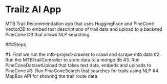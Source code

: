 # Trailz AI App 
MTB Trail Recommendation app that uses HuggingFace and PineCone
VectorDB to embed text descriptions of trail data and upload
to a backend PineCone DB that allows NLP searching. 

###Steps

#1. First we run the mtb-project-crawler to crawl and scrape mtb data 
#2. Run the MTBTrailController to store data to a mongo db 
#3. Run PineConeDatasetUpload that takes text data, embeds and uploads to PineCone 
#3. Run PineConeSearch that searches for trails using NLP 
#4. MapBox API for showing the trail route data 
